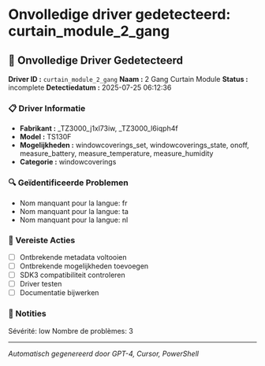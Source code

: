 # Onvolledige driver gedetecteerd: curtain_module_2_gang

## 🚨 Onvolledige Driver Gedetecteerd

**Driver ID :** `curtain_module_2_gang`
**Naam :** 2 Gang Curtain Module
**Status :** incomplete
**Detectiedatum :** 2025-07-25 06:12:36

### 📋 Driver Informatie
- **Fabrikant :** _TZ3000_j1xl73iw, _TZ3000_l6iqph4f
- **Model :** TS130F
- **Mogelijkheden :** windowcoverings_set, windowcoverings_state, onoff, measure_battery, measure_temperature, measure_humidity
- **Categorie :** windowcoverings

### 🔍 Geïdentificeerde Problemen
- Nom manquant pour la langue: fr
- Nom manquant pour la langue: ta
- Nom manquant pour la langue: nl

### 🎯 Vereiste Acties
- [ ] Ontbrekende metadata voltooien
- [ ] Ontbrekende mogelijkheden toevoegen
- [ ] SDK3 compatibiliteit controleren
- [ ] Driver testen
- [ ] Documentatie bijwerken

### 📝 Notities
Sévérité: low
Nombre de problèmes: 3

---
*Automatisch gegenereerd door GPT-4, Cursor, PowerShell*

